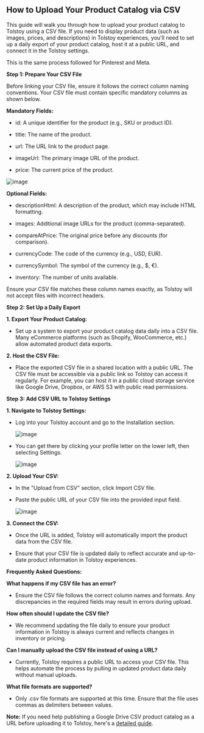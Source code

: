 ## How to Upload Your Product Catalog via CSV

This guide will walk you through how to upload your product catalog to Tolstoy using a CSV file. If you need to display product data (such as images, prices, and descriptions) in Tolstoy experiences, you'll need to set up a daily export of your product catalog, host it at a public URL, and connect it in the Tolstoy settings.

This is the same process followed for Pinterest and Meta.

**Step 1: Prepare Your CSV File**

 

Before linking your CSV file, ensure it follows the correct column naming conventions. Your CSV file must contain specific mandatory columns as shown below.

 

**Mandatory Fields:**

- id: A unique identifier for the product (e.g., SKU or product ID).

- title: The name of the product.

- url: The URL link to the product page.

- imageUrl: The primary image URL of the product.

- price: The current price of the product.

![image](https://github.com/user-attachments/assets/7e0abd20-cc53-47a7-8ac2-039e498f5a4e)

**Optional Fields:**

- descriptionHtml: A description of the product, which may include HTML formatting.

- images: Additional image URLs for the product (comma-separated).

- compareAtPrice: The original price before any discounts (for comparison).

- currencyCode: The code of the currency (e.g., USD, EUR).

- currencySymbol: The symbol of the currency (e.g., $, €).

- inventory: The number of units available.

Ensure your CSV file matches these column names exactly, as Tolstoy will not accept files with incorrect headers.

**Step 2: Set Up a Daily Export**


**​1. Export Your Product Catalog:**

- Set up a system to export your product catalog data daily into a CSV file. Many eCommerce platforms (such as Shopify, WooCommerce, etc.) allow automated product data exports.

**2. Host the CSV File:**

- Place the exported CSV file in a shared location with a public URL. The CSV file must be accessible via a public link so Tolstoy can access it regularly. For example, you can host it in a public cloud storage service like Google Drive, Dropbox, or AWS S3 with public read permissions. 

**Step 3: Add CSV URL to Tolstoy Settings**

 

**1. Navigate to Tolstoy Settings:**

- Log into your Tolstoy account and go to the Installation section.

  ![image](https://github.com/user-attachments/assets/d5876beb-2cc3-49dd-aa77-68812644813b)

- You can get there by clicking your profile letter on the lower left, then selecting Settings.

  ![image](https://github.com/user-attachments/assets/ad95a6f5-d18d-4958-b7e4-dc08bd5ef12c)

**2. Upload Your CSV:**

- In the "Upload from CSV" section, click Import CSV file.

- Paste the public URL of your CSV file into the provided input field.

  ![image](https://github.com/user-attachments/assets/8e24d7db-d97f-45f7-ab34-073add2a2044)

**3. Connect the CSV:**

- Once the URL is added, Tolstoy will automatically import the product data from the CSV file.

- Ensure that your CSV file is updated daily to reflect accurate and up-to-date product information in Tolstoy experiences.

**Frequently Asked Questions:**
​

**What happens if my CSV file has an error?**

- Ensure the CSV file follows the correct column names and formats. Any discrepancies in the required fields may result in errors during upload.

**How often should I update the CSV file?**

- We recommend updating the file daily to ensure your product information in Tolstoy is always current and reflects changes in inventory or pricing.

**Can I manually upload the CSV file instead of using a URL?**

- Currently, Tolstoy requires a public URL to access your CSV file. This helps automate the process by pulling in updated product data daily without manual uploads.

**What file formats are supported?**

- Only .csv file formats are supported at this time. Ensure that the file uses commas as delimiters between values.

**Note:** If you need help publishing a Google Drive CSV product catalog as a URL before uploading it to Tolstoy, here's a [detailed guide](https://help.gotolstoy.com/en/articles/8212545-publishing-a-google-drive-csv-product-catalog-as-a-url).